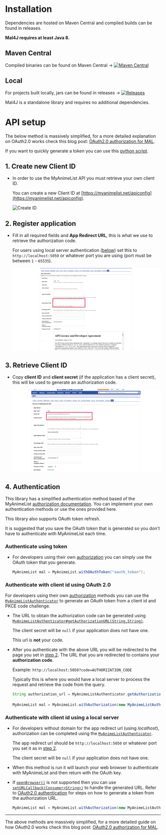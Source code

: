 # Installation

Dependencies are hosted on Maven Central and compiled builds can be found in releases.

**Mal4J requires at least Java 8.**

## Maven Central

Compiled binaries can be found on Maven Central → [![Maven Central](https://img.shields.io/maven-central/v/com.kttdevelopment/mal4j)](https://mvnrepository.com/artifact/com.kttdevelopment/mal4j)

## Local

For projects built locally, jars can be found in releases → [![Releases](https://img.shields.io/github/v/release/Katsute/Mal4J)](https://github.com/Katsute/Mal4J/releases)

Mal4J is a standalone library and requires no additional dependencies.

# API setup

The below method is massively simplified, for a more detailed explanation on OAuth2.0 works check this blog post: [OAuth2.0 authorization for MAL](https://myanimelist.net/blog.php?eid=835707).

If you want to quickly generate a token you can use this [python script](https://gitlab.com/-/snippets/2039434).

## 1. Create new Client ID

  - In order to use the MyAnimeList API you must retrieve your own client ID.

    You can create a new Client ID at [https://myanimelist.net/apiconfig](https://myanimelist.net/apiconfig).

    ![Create ID](https://raw.githubusercontent.com/Katsute/Mal4J/main/setup_1.png)

## 2. Register application

  - Fill in all required fields and **App Redirect URL**, this is what we use to retrieve the authorization code.

    For users using local server authentication ([below](#authenticate-with-client-id-using-a-local-server)) set this to `http://localhost:5050` or whatever port you are using (port must be between `1` - `65535`).

    ![Register application](https://raw.githubusercontent.com/Katsute/Mal4J/main/setup_2.png)

## 3. Retrieve Client ID

  - Copy **client ID** and **client secret** (if the application has a client secret), this will be used to generate an authorization code.

    ![Copy client id and client secret](https://raw.githubusercontent.com/Katsute/Mal4J/main/setup_3.png)

## 4. Authentication

This library has a simplified authentication method based of the MyAnimeList [authorization documentation](https://myanimelist.net/apiconfig/references/authorization#client-registration). You can implement your own authentication methods or use the ones provided here.

This library also supports OAuth token refresh.

It is suggested that you save the OAuth token that is generated so you don't have to authenticate with MyAnimeList each time.

### Authenticate using token

  - For developers using their own [authorization](https://myanimelist.net/apiconfig/references/authorization#client-registration) you can simply use the OAuth token that you generate.

    ```java
    MyAnimeList mal = MyAnimeList.withOAuthToken("oauth_token");
    ```

### Authenticate with client id using OAuth 2.0

For developers using their own [authorization](https://myanimelist.net/apiconfig/references/authorization#step-1-generate-a-code-verifier-and-challenge) methods you can use the [`MyAnimeListAuthenticator`](https://mal4j.kttdevelopment.com/Mal4J/com/kttdevelopment/mal4j/MyAnimeListAuthenticator.html) to generate an OAuth token from a client id and PKCE code challenge.

  - The URL to obtain the authorization code can be generated using [`MyAnimeListAuthenticator#getAuthorizationURL(String,String)`](https://mal4j.kttdevelopment.com/Mal4J/com/kttdevelopment/mal4j/MyAnimeListAuthenticator.html#getAuthorizationURL(java.lang.String,java.lang.String)).

    The client secret will be `null` if your application does not have one.

    This url is **not** your code.

  - After you authenticate with the above URL you will be redirected to the page you set in [step 2](#2-register-application). The URL that you are redirected to contains your **authorization code**.

    Example: `http://localhost:5050?code=AUTHORIZATION_CODE`

    Typically this is where you would have a local server to process the request and retrieve the code from the query.

    ```java
    String authorization_url = MyAnimeListAuthenticator.getAuthorizationURL("client_id", "PKCE_code_challenge");

    MyAnimeList mal = MyAnimeList.withAuthorization(new MyAnimeListAuthenticator("client_id", "client_secret", "authorization_code", "PKCE_code_challenge"));
    ```

### Authenticate with client id using a local server

  - For developers without domain for the app redirect url (using *localhost*), authorization can be completed using the [`MyAnimeListAuthenticator`](https://mal4j.kttdevelopment.com/Mal4J/com/kttdevelopment/mal4j/MyAnimeListAuthenticator.html).

    The app redirect url should be `http://localhost:5050` or whatever port you set it as in [step 2](#2-register-application).

    The client secret will be `null` if your application does not have one.

  - When this method is run it will launch your web browser to authenticate with MyAnimeList and then return with the OAuth key.

  - If [`openBrowser()`](https://mal4j.kttdevelopment.com/Mal4J/com/kttdevelopment/mal4j/MyAnimeListAuthenticator.LocalServerBuilder.html#openBrowser()) is not supported then you can use [`setURLCallback(Consumer<String>)`](https://mal4j.kttdevelopment.com/Mal4J/com/kttdevelopment/mal4j/MyAnimeListAuthenticator.LocalServerBuilder.html#setURLCallback(java.util.function.Consumer)) to handle the generated URL. Refer to [OAuth2.0 authentication](#authenticate-with-client-id-using-oauth-20) for steps on how to generate a token from the authorization URL.

    ```java
    MyAnimeList mal = MyAnimeList.withAuthorization(new MyAnimeListAuthenticator.LocalServerBuilder("client_id", "client_secret", 5050).openBrowser().build());
    ```

<hr>

The above methods are massively simplified, for a more detailed guide on how OAuth2.0 works check this blog post: [OAuth2.0 authorization for MAL](https://myanimelist.net/blog.php?eid=835707).
